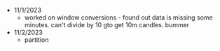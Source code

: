 - 11/1/2023
    - worked on window conversions - found out data is missing some minutes. can't divide by 10 gto get 10m candles. bummer
- 11/2/2023
    - partition 